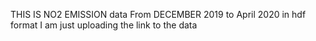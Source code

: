 THIS IS NO2 EMISSION data From DECEMBER 2019 to April 2020 in hdf format
I am just uploading the link to the data

